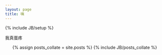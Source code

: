 ```yaml
---
layout: page
title: 咦
---
```

{% include JB/setup %}

我真蛋疼

<ul>
{% assign posts_collate = site.posts %}
{% include JB/posts_collate %}
</ul>
